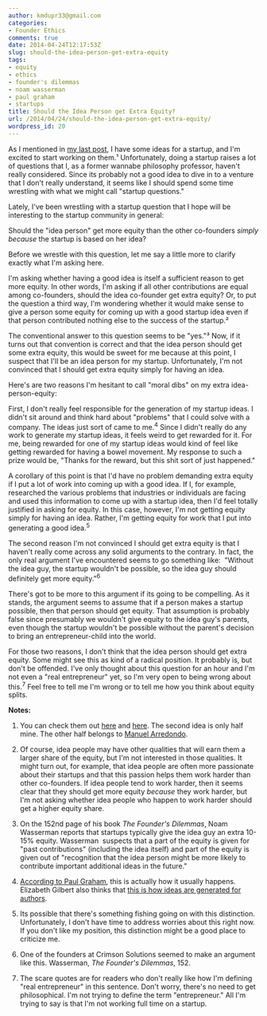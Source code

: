 ```yaml
---
author: kmdupr33@gmail.com
categories:
- Founder Ethics
comments: true
date: 2014-04-24T12:17:53Z
slug: should-the-idea-person-get-extra-equity
tags:
- equity
- ethics
- founder's dilemmas
- noam wasserman
- paul graham
- startups
title: Should the Idea Person get Extra Equity?
url: /2014/04/24/should-the-idea-person-get-extra-equity/
wordpress_id: 20
---
```


As I mentioned in [my last post](http://philosophicalhacker.com/2014/04/21/why-im-glad-my-dream-job-didnt-work-out/), I have some ideas for a startup, and I'm excited to start working on them.¹ Unfortunately, doing a startup raises a lot of questions that I, as a former wannabe philosophy professor, haven't really considered. Since its probably not a good idea to dive in to a venture that I don't really understand, it seems like I should spend some time wrestling with what we might call "startup questions."




Lately, I've been wrestling with a startup question that I hope will be interesting to the startup community in general:




Should the "idea person" get more equity than the other co-founders _simply because_ the startup is based on her idea?




Before we wrestle with this question, let me say a little more to clarify exactly what I'm asking here.




I'm asking whether having a good idea is itself a sufficient reason to get more equity. In other words, I'm asking if all other contributions are equal among co-founders, should the idea co-founder get extra equity? Or, to put the question a third way, I'm wondering whether it would make sense to give a person some equity for coming up with a good startup idea even if that person contributed nothing else to the success of the startup.²




The conventional answer to this question seems to be "yes."³ Now, if it turns out that convention is correct and that the idea person should get some extra equity, this would be sweet for me because at this point, I suspect that I'll be an idea person for my startup. Unfortunately, I'm not convinced that I should get extra equity simply for having an idea.




Here's are two reasons I'm hesitant to call "moral dibs" on my extra idea-person-equity:




First, I don't really feel responsible for the generation of my startup ideas. I didn't sit around and think hard about "problems" that I could solve with a company. The ideas just sort of came to me.<sup>4</sup> Since I didn't really do any work to generate my startup ideas, it feels weird to get rewarded for it. For me, being rewarded for one of my startup ideas would kind of feel like getting rewarded for having a bowel movement. My response to such a prize would be, "Thanks for the reward, but this shit sort of just happened."




A corollary of this point is that I'd have no problem demanding extra equity if I put a lot of work into coming up with a good idea. If I, for example, researched the various problems that industries or individuals are facing and used this information to come up with a startup idea, then I'd feel totally justified in asking for equity. In this case, however, I'm not getting equity simply for having an idea. Rather, I'm getting equity for work that I put into generating a good idea.<sup>5</sup>




The second reason I'm not convinced I should get extra equity is that I haven't really come across any solid arguments to the contrary. In fact, the only real argument I've encountered seems to go something like:  "Without the idea guy, the startup wouldn't be possible, so the idea guy should definitely get more equity."<sup>6</sup>




There's got to be more to this argument if its going to be compelling. As it stands, the argument seems to assume that if a person makes a startup possible, then that person should get equity. That assumption is probably false since presumably we wouldn't give equity to the idea guy's parents, even though the startup wouldn't be possible without the parent's decision to bring an entrepreneur-child into the world.




For those two reasons, I don't think that the idea person should get extra equity. Some might see this as kind of a radical position. It probably is, but don't be offended. I've only thought about this question for an hour and I'm not even a "real entrepreneur" yet, so I'm very open to being wrong about this.<sup>7</sup> Feel free to tell me I'm wrong or to tell me how you think about equity splits.




**Notes:**




1. You can check them out [here](http://www.launchyourstudents.co) and [here](http://www.tangoisfantastic.appspot.com). The second idea is only half mine. The other half belongs to [Manuel Arredondo](https://www.facebook.com/manuel.arredondo?fref=ts).




2. Of course, idea people may have other qualities that will earn them a larger share of the equity, but I'm not interested in those qualities. It might turn out, for example, that idea people are often more passionate about their startups and that this passion helps them work harder than other co-founders. If idea people tend to work harder, then it seems clear that they should get more equity _because_ they work harder, but I'm not asking whether idea people who happen to work harder should get a higher equity share.




3. On the 152nd page of his book _The Founder's Dilemmas_, Noam Wasserman reports that startups typically give the idea guy an extra 10-15% equity. Wasserman  suspects that a part of the equity is given for "past contributions" (including the idea itself) and part of the equity is given out of "recognition that the idea person might be more likely to contribute important additional ideas in the future."




4. [According to Paul Graham](http://paulgraham.com/startupideas.html), this is actually how it usually happens. Elizabeth Gilbert also thinks that [this is how ideas are generated for authors](http://www.ted.com/talks/elizabeth_gilbert_on_genius).




5. Its possible that there's something fishing going on with this distinction. Unfortunately, I don't have time to address worries about this right now. If you don't like my position, this distinction might be a good place to criticize me.




6. One of the founders at Crimson Solutions seemed to make an argument like this. Wasserman, _The Founder's Dilemmas_, 152.




7. The scare quotes are for readers who don't really like how I'm defining "real entrepreneur" in this sentence. Don't worry, there's no need to get philosophical. I'm not trying to define the term "entrepreneur." All I'm trying to say is that I'm not working full time on a startup.
